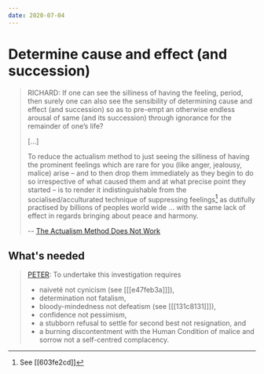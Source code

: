 ```yaml
---
date: 2020-07-04
---
```


# Determine cause and effect (and succession)

> RICHARD: If one can see the silliness of having the feeling, period, then surely one can also see the sensibility of determining cause and effect (and succession) so as to pre-empt an otherwise endless arousal of same (and its succession) through ignorance for the remainder of one’s life?
>
> [...]
>
> To reduce the actualism method to just seeing the silliness of having the prominent feelings which are rare for you (like anger, jealousy, malice) arise – and to then drop them immediately as they begin to do so irrespective of what caused them and at what precise point they started – is to render it indistinguishable from the socialised/acculturated technique of suppressing feelings[^diss] as dutifully practised by billions of peoples world wide ... with the same lack of effect in regards bringing about peace and harmony.
>
> -- [The Actualism Method Does Not Work](http://actualfreedom.com.au/sundry/commonobjections/CRO31a.htm)

## What's needed

> [PETER](http://www.actualfreedom.com.au/actualism/peter/selected-correspondence/corr-naivete.htm): To undertake this investigation requires 
> - naiveté not cynicism (see [[[e47feb3a]]]), 
> - determination not fatalism, 
> - bloody-mindedness not defeatism (see [[[131c8131]]]), 
> - confidence not pessimism, 
> - a stubborn refusal to settle for second best not resignation, and 
> - a burning discontentment with the Human Condition of malice and sorrow not a self-centred complacency. 

[^diss]: See [[603fe2cd]]
